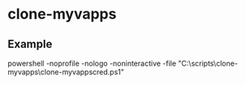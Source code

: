 ﻿# clone-myvapps

## Example
powershell -noprofile -nologo -noninteractive -file "C:\scripts\clone-myvapps\clone-myvappscred.ps1"